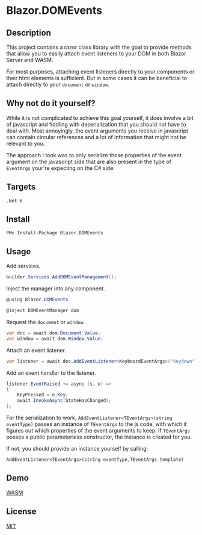 # Blazor.DOMEvents

## Description
This project contains a razor class library with the goal to provide methods that allow you to easily attach event listeners to your DOM in both Blazor Server and WASM.

For most purposes, attaching event listeners directly to your components or their html elements is sufficient. But in some cases it can be beneficial to attach directly to your `document` or `window`.

## Why not do it yourself?
While it is not complicated to achieve this goal yourself, it does involve a bit of javascript and fiddling with deserialization that you should not have to deal with. Most annoyingly, the event arguments you receive in javascript can contain circular references and a lot of information that might not be relevant to you.

The approach I took was to only serialize those properties of the event argument on the javascript side that are also present in the type of `EventArgs` your're expecting on the C# side.

## Targets
    .Net 6
## Install
    PM> Install-Package Blazor.DOMEvents
## Usage
Add services.
```csharp
builder.Services.AddDOMEventManagement();
```
Inject the manager into any component.
```csharp
@using Blazor.DOMEvents

@inject DOMEventManager dom
```

Request the `document` or `window`.
```csharp
var doc = await dom.Document.Value;
var window = await dom.Window.Value;
```
Attach an event listener.
```csharp
var listener = await doc.AddEventListener<KeyboardEventArgs>("keydown");
```
Add an event handler to the listener.
```csharp
listener.EventRaised += async (s, e) =>
{
    KeyPressed = e.Key;
    await InvokeAsync(StateHasChanged);
};
```

For the serialization to work, `AddEventListener<TEventArgs>(string eventType)` passes an instance of `TEventArgs` to the js code, with which it figures out which properties of the event arguments to keep. If `TEventArgs` posses a public parameterless constructor, the instance is created for you.

If not, you should provide an instance yourself by calling:

```AddEventListener<TEventArgs>(string eventType,TEventArgs template)```

## Demo
[WASM](https://noeltheis.github.io/Blazor.DOMEvents/)

## License
[MIT](LICENSE)